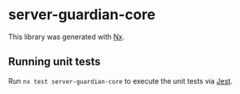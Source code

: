 # server-guardian-core

This library was generated with [Nx](https://nx.dev).

## Running unit tests

Run `nx test server-guardian-core` to execute the unit tests via [Jest](https://jestjs.io).
